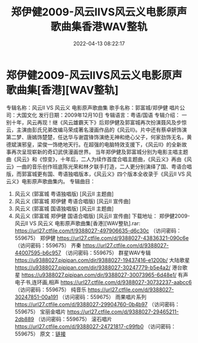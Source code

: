﻿---
title: 郑伊健2009-风云IIVS风云义电影原声歌曲集香港WAV整轨
date: 2022-04-13 08:22:17
categories: WAV车载音乐、镜像
tags: 国语流行
---
# 郑伊健2009-风云IIVS风云义电影原声歌曲集[香港][WAV整轨]

专辑名称：风云II VS 风云义
电影原声歌曲集
歌手名称：郭富城/郑伊健
唱片公司：大国文化
发行日期：2009年12月10日
专辑语言：粤语/国语
专辑介绍：
一别十年，风云再现！继《风云雄霸天下》后郑伊健及郭富城再次扮演聂风及步惊云，主演由彭氏兄弟改编马荣成著名漫画作品的《风云II》。片中还有蔡卓妍饰演第二梦、唐嫣饰楚楚，任达华与谢霆锋饰演绝无神和绝心父子，何家劲饰无名，黄德斌演邪皇，梁俊一饰绝地天行。在超强的电脑特效支援下，《风云II》的全新故事再次呈现崭新的奇幻武侠漫画世界。
当年郑伊健及郭富城分别为电影主唱主题曲《风云》和《惊变》，十年后，二人为续作首度合唱主题曲，《风云义》再由《风云》一曲的音乐创作班底陈光荣和林夕联手打造，二人更分别演绎了国、粤语合唱版，而郭富城更有国、粤语独唱版本，《风云义》四个版本全收录于《风云II
VS 风云义》电影原声歌曲集内。
专辑曲目：
01. 风云义 (郭富城 粤语独唱版) [风云II
主题曲]
02. 风云义 (郭富城 郑伊健 粤语合唱版) [风云II
宣传曲]
03. 风云义 (郭富城 国语独唱版) [风云II
主题曲]
04. 风云义 (郭富城 郑伊健 国语合唱版) [风云II
宣传曲]
下载地址：
郑伊健2009-风云II VS 风云义 电影原声歌曲集[香港][WAV整轨].rar: https://url27.ctfile.com/f/9388027-497906635-d6c30c
（访问密码：559675）
郑伊健
https://url27.ctfile.com/d/9388027-43836321-090c6e
（访问密码：559675）
齐秦
https://url27.ctfile.com/d/9388027-44007595-b6c957
（访问密码：559675）
群星WAV专辑
https://u9388027.pipipan.com/dir/9388027-19437416-e1200b/
大陆歌星
https://u9388027.pipipan.com/dir/9388027-30247779-b5e4a2/
港台歌星
https://u9388027.pipipan.com/dir/9388027-30073965-6d48e1/
有声电子书,连环画,相声
https://url27.ctfile.com/d/9388027-30732237-aabcc6
（访问密码：559675）
纯音乐
https://url27.ctfile.com/d/9388027-30247851-00a191
（访问密码：559675）
雨果唱片系列
https://url27.ctfile.com/d/9388027-29904760-0b4b97
（访问密码：559675）
宝丽金唱片
https://url27.ctfile.com/d/9388027-29465211-2db889
（访问密码：559675）
滚石唱片
https://url27.ctfile.com/d/9388027-24721817-c99fb0
（访问密码：559675）
原文：[链接](https://blog.sina.com.cn/s/blog_1647c7e7601030wn6.html)
